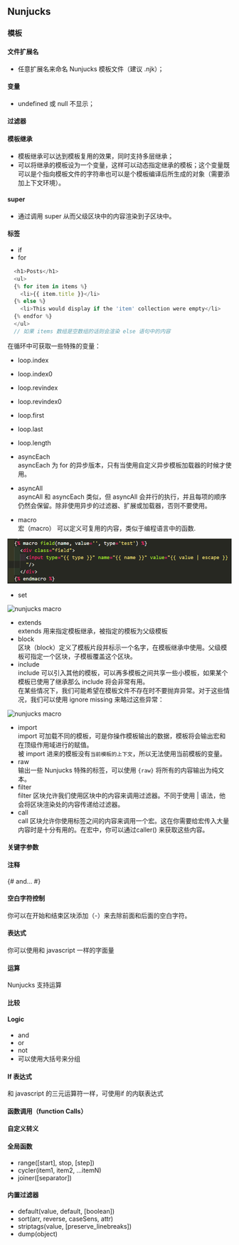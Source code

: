 ## Nunjucks

### 模板

#### 文件扩展名
- 任意扩展名来命名 Nunjucks 模板文件（建议 .njk）；

#### 变量
- undefined 或 null 不显示；

#### 过滤器

#### 模板继承
- 模板继承可以达到模板复用的效果，同时支持多层继承；
- 可以将继承的模板设为一个变量，这样可以动态指定继承的模板；这个变量既可以是个指向模板文件的字符串也可以是个模板编译后所生成的对象（需要添加上下文环境）。

#### super
- 通过调用 super 从而父级区块中的内容渲染到子区块中。

#### 标签
- if
- for
```js
  <h1>Posts</h1>
  <ul>
  {% for item in items %}
    <li>{{ item.title }}</li>
  {% else %}
    <li>This would display if the 'item' collection were empty</li>
  {% endfor %}
  </ul>
  // 如果 items 数组是空数组的话则会渲染 else 语句中的内容
```
在循环中可获取一些特殊的变量：  
  - loop.index
  - loop.index0
  - loop.revindex
  - loop.revindex0
  - loop.first
  - loop.last
  - loop.length

- asyncEach  
  asyncEach 为 for 的异步版本，只有当使用自定义异步模板加载器的时候才使用。
- asyncAll  
  asyncAll 和 asyncEach 类似，但 asyncAll 会并行的执行，并且每项的顺序仍然会保留。除非使用异步的过滤器、扩展或加载器，否则不要使用。  
- macro  
宏（macro） 可以定义可复用的内容，类似于编程语言中的函数.

![nunjucks macro](../static/images/nunjucks-template-macro.jpg)

- set

![nunjucks macro](../static/images/nunjucks-template-set.jpg)

- extends  
  extends 用来指定模板继承，被指定的模板为父级模板
- block  
  区块（block）定义了模板片段并标示一个名字，在模板继承中使用。父级模板可指定一个区块，子模板覆盖这个区块。
- include  
  include 可以引入其他的模板，可以再多模板之间共享一些小模板，如果某个模板已使用了继承那么 include 将会非常有用。  
  在某些情况下，我们可能希望在模板文件不存在时不要抛弃异常。对于这些情况，我们可以使用 ignore missing 来略过这些异常：

![nunjucks macro](../static/images/nunjucks-template-include.jpg)

- import  
 import 可加载不同的模板，可是你操作模板输出的数据，模板将会输出宏和在顶级作用域进行的赋值。  
 被 import 进来的模板没有``当前模板的上下文``，所以无法使用当前模板的变量。
- raw  
 输出一些 Nunjucks 特殊的标签，可以使用 `{raw}` 将所有的内容输出为纯文本。
- filter  
 filter 区块允许我们使用区块中的内容来调用过滤器。不同于使用 | 语法，他会将区块渲染处的内容传递给过滤器。
- call  
 call 区块允许你使用标签之间的内容来调用一个宏。这在你需要给宏传入大量内容时是十分有用的。在宏中，你可以通过caller() 来获取这些内容。

#### 关键字参数
#### 注释
 {# and... #}
#### 空白字符控制
你可以在开始和结束区块添加（-）来去除前面和后面的空白字符。
#### 表达式
你可以使用和 javascript 一样的字面量
#### 运算
Nunjucks 支持运算
#### 比较
#### Logic
- and
- or
- not
- 可以使用大括号来分组
#### If 表达式
和 javascript 的三元运算符一样，可使用if 的内联表达式
#### 函数调用（function Calls）
#### 自定义转义
#### 全局函数
- range([start], stop, [step])
- cycler(item1, item2, ...itemN)
- joiner([separator])
#### 内置过滤器
- default(value, default, [boolean])
- sort(arr, reverse, caseSens, attr)
- striptags(value, [preserve_linebreaks])
- dump(object)
